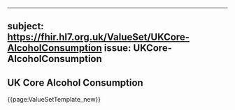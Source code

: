 
---
subject: https://fhir.hl7.org.uk/ValueSet/UKCore-AlcoholConsumption
issue: UKCore-AlcoholConsumption
---
## UK Core Alcohol Consumption

{{page:ValueSetTemplate_new}}
    
